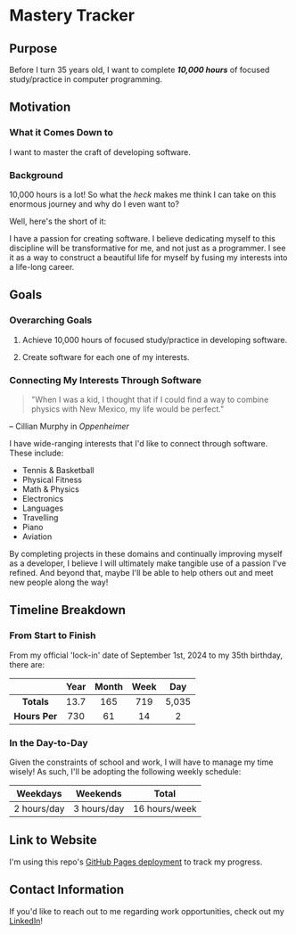 # Mastery Tracker

## Purpose
Before I turn 35 years old, I want to complete **_10,000 hours_** of focused study/practice in computer programming.

## Motivation
### What it Comes Down to 
I want to master the craft of developing software. 

### Background
10,000 hours is a lot! So what the *heck* makes me think I can take on this enormous journey and why do I even want to?

Well, here's the short of it:

I have a passion for creating software. I believe dedicating myself to this discipline will be transformative for me, and not just as a programmer. I see it as a way to construct a beautiful life for myself by fusing my interests into a life-long career.

## Goals
### Overarching Goals
1. Achieve 10,000 hours of focused study/practice in developing software.

2. Create software for each one of my interests.

### Connecting My Interests Through Software

>"When I was a kid, I thought that if I could find a way to combine physics with New Mexico, my life would be perfect."

<p>&#150 Cillian Murphy in <em>Oppenheimer</em>

I have wide-ranging interests that I'd like to connect through software. These include:
- Tennis & Basketball
- Physical Fitness
- Math & Physics
- Electronics
- Languages
- Travelling
- Piano
- Aviation

By completing projects in these domains and continually improving myself as a developer, I believe I will ultimately make tangible use of a passion I've refined. And beyond that, maybe I'll be able to help others out and meet new people along the way!

## Timeline Breakdown 
### From Start to Finish 
From my official 'lock-in' date of September 1st, 2024 to my 35th birthday, there are:

| | Year | Month | Week | Day
:---: | :---: | :---: | :---: | :---:
| **Totals** | 13.7 | 165 | 719 | 5,035
| **Hours Per** | 730 | 61 | 14 | 2

### In the Day-to-Day 
Given the constraints of school and work, I will have to manage my time wisely! As such, I'll be adopting the following weekly schedule:

Weekdays | Weekends | Total
:---: | :---: | :---:
2 hours/day | 3 hours/day | 16 hours/week


## Link to Website
I'm using this repo's [GitHub Pages deployment](https://lmarren1.github.io/mastery-tracker/ "My Mastery Tracker") to track my progress. 

## Contact Information
If you'd like to reach out to me regarding work opportunities, check out my [LinkedIn](https://www.linkedin.com/in/luke-marren-aa9912206/ "Luke Marren's LinkedIn Profile")!
